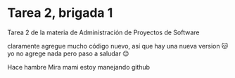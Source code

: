 # Tarea 2, brigada 1
Tarea 2 de la materia de Administración de Proyectos de Software

claramente agregue mucho código nuevo, así que hay una nueva version 😽
yo no agrege nada pero paso a saludar 😊

Hace hambre
Mira mami estoy manejando github
